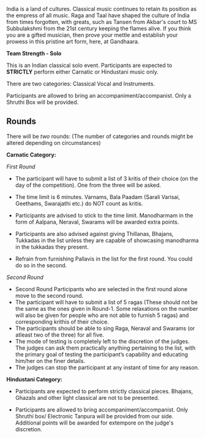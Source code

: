 <!-- TITLE: Gandhaara -->
<!-- SUBTITLE: Classical instruments and vocal competition -->


India is a land of cultures. Classical music continues to retain its position as the empress of all music. Raga and Taal have shaped the culture of India from times forgotten, with greats, such as Tansen from Akbar's court to MS Subbulakshmi from the 21st century keeping the flames alive. If you think you are a gifted musician, then prove your mettle and establish your prowess in this pristine art form, here, at Gandhaara.


**Team Strength - Solo**

This is an Indian classical solo event. Participants are expected to **STRICTLY** perform either Carnatic or Hindustani music only.

There are two categories: Classical Vocal and Instruments.

Participants are allowed to bring an accompaniment/accompanist. Only a Shruthi Box will be provided.

## Rounds 

There will be *two* rounds: (The number of categories and rounds might be altered depending on circumstances)

**Carnatic Category:**

*First Round*

- The participant will have to submit a list of 3 kritis of their choice (on the day of the competition). One from the three will be asked.

- The time limit is 6 minutes. Varnams, Bala Paadam (Sarali Varisai, Geethams, Swarajathi etc.) do NOT count as kritis.

- Participants are advised to stick to the time limit. Manodharmam in the form of Aalpana, Neraval, Swarams will be awarded extra points.

- Participants are also advised against giving Thillanas, Bhajans, Tukkadas in the list unless they are capable of showcasing manodharma in the tukkadas they present.

- Refrain from furnishing Pallavis in the list for the first round. You could do so in the second.

*Second Round*

- Second Round Participants who are selected in the first round alone move to the second round.
-  The participant will have to submit a list of 5 ragas (These should not be the same as the ones given in Round-1. Some relaxations on the number will also be given for people who are not able to furnish 5 ragas) and corresponding krithis of their choice. 
-  The participants should be able to sing Raga, Neraval and Swarams (or atleast two of the three) for all five.
-   The mode of testing is completely left to the discretion of the judges. The judges can ask them practically anything pertaining to the list, with the primary goal of testing the         participant’s capability and educating him/her on the finer details. 
-   The judges can stop the participant at any instant of time for any reason.

**Hindustani Category:**

- Participants are expected to perform strictly classical pieces. Bhajans, Ghazals and other light classical are not to be presented.

- Participants are allowed to bring accompaniment/accompanist. Only Shruthi box/ Electronic Tanpura will be provided from our side. Additional points will be awarded for extempore on the judge's discretion.
